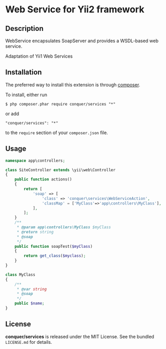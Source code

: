 Web Service for Yii2 framework
=================

## Description

WebService encapsulates SoapServer and provides a WSDL-based web service.

Adaptation of Yii1 Web Services 

## Installation

The preferred way to install this extension is through [composer](http://getcomposer.org/download/). 

To install, either run

```
$ php composer.phar require conquer/services "*"
```
or add

```
"conquer/services": "*"
```

to the ```require``` section of your `composer.json` file.

## Usage

```php
namespace app\controllers;

class SiteController extends \yii\web\Controller
{
    public function actions()
    {
        return [
            'soap' => [
                'class' => 'conquer\services\WebServiceAction',
                'classMap' = ['MyClass'=>'app\controllers\MyClass'],
            ],
        ];
    }
    /**
     * @param app\controllers\MyClass $myClass
     * @return string
     * @soap
     */
    public function soapTest($myClass)
    {
        return get_class($myclass);
    }
}

class MyClass
{
    /**
     * @var string
     * @soap
     */
    public $name;
}
```

## License

**conquer/services** is released under the MIT License. See the bundled `LICENSE.md` for details.